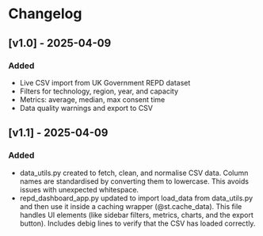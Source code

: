 # Changelog

## [v1.0] - 2025-04-09
### Added
- Live CSV import from UK Government REPD dataset
- Filters for technology, region, year, and capacity
- Metrics: average, median, max consent time
- Data quality warnings and export to CSV

## [v1.1] - 2025-04-09
### Added
- data_utils.py created to fetch, clean, and normalise CSV data. Column names are standardised by converting them to lowercase. This avoids issues with unexpected whitespace.
- repd_dashboard_app.py updated to import load_data from data_utils.py and then use it inside a caching wrapper (@st.cache_data). This file handles UI elements (like sidebar filters, metrics, charts, and the export button). Includes debig lines to verify that the CSV has loaded correctly.